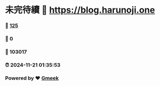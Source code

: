 # 未完待續 :link: https://blog.harunoji.one 
### :page_facing_up: [125](https://blog.harunoji.one/tag.html) 
### :speech_balloon: 0 
### :hibiscus: 103017 
### :alarm_clock: 2024-11-21 01:35:53 
### Powered by :heart: [Gmeek](https://github.com/Meekdai/Gmeek)
